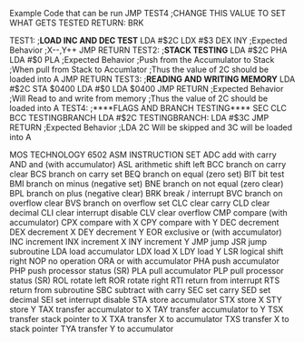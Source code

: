 Example Code that can be run
JMP TEST4 ;CHANGE THIS VALUE TO SET WHAT GETS TESTED
RETURN:
BRK

TEST1:
;****LOAD INC AND DEC TEST****
LDA #$2C
LDX #$3
DEX
INY
;Expected Behavior
;X--,Y++
JMP RETURN
TEST2:
;****STACK TESTING****
LDA #$2C
PHA
LDA #$0
PLA
;Expected Behavior
;Push from the Accumulator to Stack
;When pull from Stack to Accumlator 
;Thus the value of 2C should be loaded into A
JMP RETURN
TEST3:
;****READING AND WRITING MEMORY****
LDA #$2C
STA $0400
LDA #$0
LDA $0400
JMP RETURN
;Expected Behavior
;Will Read to and write from memory
;Thus the value of 2C should be loaded into A
TEST4:
;****FLAGS AND BRANCH TESTING****
SEC
CLC
BCC TESTINGBRANCH
LDA #$2C
TESTINGBRANCH:
LDA #$3C
JMP RETURN
;Expected Behavior
;LDA 2C Will be skipped and 3C will be loaded into A




MOS TECHNOLOGY 6502 ASM INSTRUCTION SET
ADC add with carry
AND and (with accumulator)
ASL arithmetic shift left
BCC branch on carry clear
BCS branch on carry set
BEQ branch on equal (zero set)
BIT bit test
BMI branch on minus (negative set)
BNE branch on not equal (zero clear)
BPL branch on plus (negative clear)
BRK break / interrupt
BVC branch on overflow clear
BVS branch on overflow set
CLC clear carry
CLD clear decimal
CLI clear interrupt disable
CLV clear overflow
CMP compare (with accumulator)
CPX compare with X
CPY compare with Y
DEC decrement
DEX decrement X
DEY decrement Y
EOR exclusive or (with accumulator)
INC increment
INX increment X
INY increment Y
JMP jump
JSR jump subroutine
LDA load accumulator
LDX load X
LDY load Y
LSR logical shift right
NOP no operation
ORA or with accumulator
PHA push accumulator
PHP push processor status (SR)
PLA pull accumulator
PLP pull processor status (SR)
ROL rotate left
ROR rotate right
RTI return from interrupt
RTS return from subroutine
SBC subtract with carry
SEC set carry
SED set decimal
SEI set interrupt disable
STA store accumulator
STX store X
STY store Y
TAX transfer accumulator to X
TAY transfer accumulator to Y
TSX transfer stack pointer to X
TXA transfer X to accumulator
TXS transfer X to stack pointer
TYA transfer Y to accumulator
